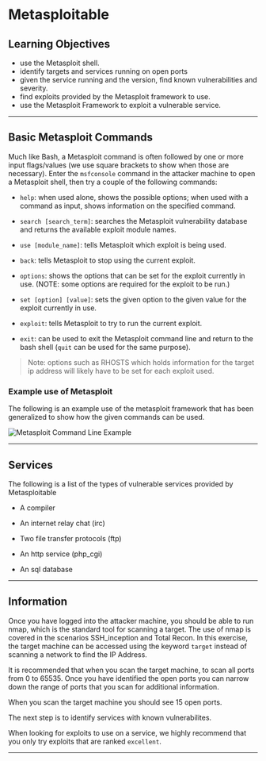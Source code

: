 # Metasploitable
## Learning Objectives
- use the Metasploit shell.
- identify targets and services running on open ports
- given the service running and the version, find known vulnerabilities and severity.
- find exploits provided by the Metasploit framework to use.
- use the Metasploit Framework to exploit a vulnerable service.

<hr>
<h2 class="colH3"> Basic Metasploit Commands </h2>

Much like Bash, a Metasploit command is often followed by one or more input flags/values (we use square brackets to show when those are necessary). Enter the `msfconsole` command in the attacker machine to open a Metasploit shell, then try a couple of the following commands:

- `help`: when used alone, shows the possible options; when used with a command as input, shows information on the specified command.

- `search [search_term]`: searches the Metasploit vulnerability database and returns the available exploit module names.

- `use [module_name]`: tells Metasploit which exploit is being used.

- `back`: tells Metasploit to stop using the current exploit.

- `options`: shows the options that can be set for the exploit currently in use. (NOTE: some options are required for the exploit to be run.)

- `set [option] [value]`: sets the given option to the given value for the exploit currently in use.

- `exploit`: tells Metasploit to try to run the current exploit.

- `exit`: can be used to exit the Metasploit command line and return to the bash shell (`quit` can be used for the same purpose).

> Note: options such as RHOSTS which holds information for the target ip address will likely have to be set for each exploit used.

### Example use of Metasploit

The following is an example use of the metasploit framework that has been generalized to show how the given commands can be used.

![Metasploit Command Line Example](/static/build/img/Metasploitable/m-h_example_cmd_line.png)

---

## Services

The following is a list of the types of vulnerable services provided by Metasploitable

- A compiler

- An internet relay chat (irc)

- Two file transfer protocols (ftp)

- An http service (php_cgi)

- An sql database

---

## Information

Once you have logged into the attacker machine, you should be able to run nmap, which is the standard tool for scanning a target. The use of nmap
is covered in the scenarios SSH_inception and Total Recon. In this exercise, the target machine can be accessed using the keyword `target` instead of scanning a network to find the IP Address.

It is recommended that when you scan the target machine, to scan all ports from 0 to 65535. Once you have identified the open ports you can narrow down the range of ports that you scan for additional information.

When you scan the target machine you should see 15 open ports.

The next step is to identify services with known vulnerabilites.

When looking for exploits to use on a service, we highly recommend that you only try exploits that are ranked `excellent`.

---
